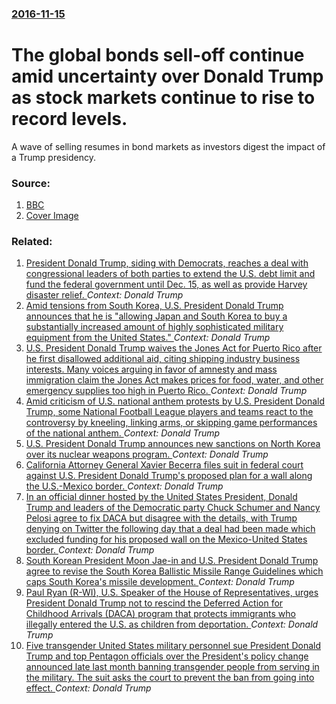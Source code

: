 ### [2016-11-15](/news/2016/11/15/index.md)

# The global bonds sell-off continue amid uncertainty over Donald Trump as stock markets continue to rise to record levels. 

A wave of selling resumes in bond markets as investors digest the impact of a Trump presidency.


### Source:

1. [BBC](http://www.bbc.com/news/business-37972909)
1. [Cover Image](http://ichef.bbci.co.uk/news/1024/media/images/82940000/jpg/_82940111_bondseyewire.jpg)

### Related:

1. [President Donald Trump, siding with Democrats, reaches a deal with congressional leaders of both parties to extend the U.S. debt limit and fund the federal government until Dec. 15, as well as provide Harvey disaster relief. ](/news/2017/09/6/president-donald-trump-siding-with-democrats-reaches-a-deal-with-congressional-leaders-of-both-parties-to-extend-the-u-s-debt-limit-and-f.md) _Context: Donald Trump_
2. [Amid tensions from South Korea, U.S. President Donald Trump announces that he is "allowing Japan and South Korea to buy a substantially increased amount of highly sophisticated military equipment from the United States." ](/news/2017/09/5/amid-tensions-from-south-korea-u-s-president-donald-trump-announces-that-he-is-allowing-japan-and-south-korea-to-buy-a-substantially-incr.md) _Context: Donald Trump_
3. [U.S. President Donald Trump waives the Jones Act for Puerto Rico after he first disallowed additional aid, citing shipping industry business interests. Many voices arguing in favor of amnesty and mass immigration claim the Jones Act makes prices for food, water, and other emergency supplies too high in Puerto Rico. ](/news/2017/09/28/u-s-president-donald-trump-waives-the-jones-act-for-puerto-rico-after-he-first-disallowed-additional-aid-citing-shipping-industry-business.md) _Context: Donald Trump_
4. [Amid criticism of U.S. national anthem protests by U.S. President Donald Trump, some National Football League players and teams react to the controversy by kneeling, linking arms, or skipping game performances of the national anthem. ](/news/2017/09/24/amid-criticism-of-u-s-national-anthem-protests-by-u-s-president-donald-trump-some-national-football-league-players-and-teams-react-to-the.md) _Context: Donald Trump_
5. [U.S. President Donald Trump announces new sanctions on North Korea over its nuclear weapons program. ](/news/2017/09/21/u-s-president-donald-trump-announces-new-sanctions-on-north-korea-over-its-nuclear-weapons-program.md) _Context: Donald Trump_
6. [ California Attorney General Xavier Becerra files suit in federal court against U.S. President Donald Trump's proposed plan for a wall along the U.S.-Mexico border. ](/news/2017/09/20/california-attorney-general-xavier-becerra-files-suit-in-federal-court-against-u-s-president-donald-trump-s-proposed-plan-for-a-wall-along.md) _Context: Donald Trump_
7. [In an official dinner hosted by the United States President, Donald Trump and leaders of the Democratic party Chuck Schumer and Nancy Pelosi agree to fix DACA but disagree with the details, with Trump denying on Twitter the following day that a deal had been made which excluded funding for his proposed wall on the Mexico-United States border. ](/news/2017/09/13/in-an-official-dinner-hosted-by-the-united-states-president-donald-trump-and-leaders-of-the-democratic-party-chuck-schumer-and-nancy-pelosi.md) _Context: Donald Trump_
8. [South Korean President Moon Jae-in and U.S. President Donald Trump agree to revise the South Korea Ballistic Missile Range Guidelines which caps South Korea's missile development. ](/news/2017/09/1/south-korean-president-moon-jae-in-and-u-s-president-donald-trump-agree-to-revise-the-south-korea-ballistic-missile-range-guidelines-which.md) _Context: Donald Trump_
9. [Paul Ryan (R-WI), U.S. Speaker of the House of Representatives, urges President Donald Trump not to rescind the Deferred Action for Childhood Arrivals (DACA) program that protects immigrants who illegally entered the U.S. as children from deportation. ](/news/2017/09/1/paul-ryan-r-wi-u-s-speaker-of-the-house-of-representatives-urges-president-donald-trump-not-to-rescind-the-deferred-action-for-childhoo.md) _Context: Donald Trump_
10. [Five transgender United States military personnel sue President Donald Trump and top Pentagon officials over the President's policy change announced late last month banning transgender people from serving in the military. The suit asks the court to prevent the ban from going into effect. ](/news/2017/08/9/five-transgender-united-states-military-personnel-sue-president-donald-trump-and-top-pentagon-officials-over-the-president-s-policy-change-a.md) _Context: Donald Trump_

